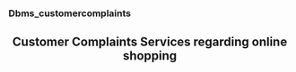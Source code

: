 ### Dbms_customercomplaints
<h2 align="center">
  Customer Complaints Services regarding online shopping 
</h2>
